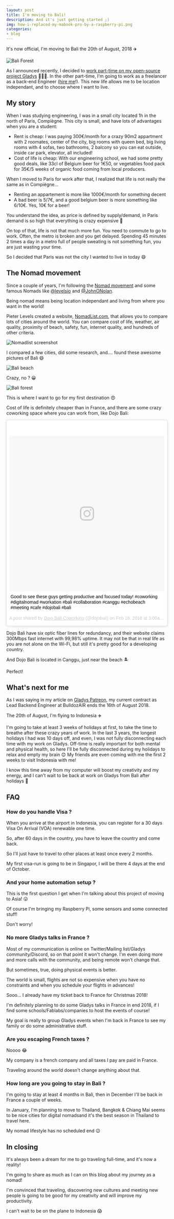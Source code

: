 ```yaml
---
layout: post
title: I'm moving to Bali!
description: And it's just getting started ;)
img: how-i-replaced-my-mabook-pro-by-a-raspberry-pi.png
categories:
- blog
---
```


It's now official, I'm moving to Bali the 20th of August, 2018 ✈️

![Bali Forest](/assets/img/2018-bali/bali-1.jpg)

As I announced recently, I decided to [work part-time on my open-source project Gladys](https://www.patreon.com/gladysproject/overview) 👨🏼‍💻. In the other part-time, I'm going to work as a freelancer as a back-end Engineer ([hire me](https://twitter.com/pierregillesl)!). This new life allows me to be location independant, and to choose where I want to live.

## My story

When I was studying engineering, I was in a small city located 1h in the north of Paris, Compiègne. This city is small, and have lots of advantages when you are a student:

- Rent is cheap: I was paying 300€/month for a crazy 90m2 appartment with 2 roomates, center of the city, big rooms with queen bed, big living rooms with 4 sofas, two bathrooms, 2 balcony so you can eat outside, inside car park, elevator, all included!
- Cost of life is cheap: With our engineering school, we had some pretty good deals, like 33cl of Belgium beer for 1€50, or vegetables food pack for 35€/5 weeks of organic food coming from local producers.

When I moved to Paris for work after that, I realized that life is not really the same as in Compiègne... 

- Renting an appartement is more like 1000€/month for something decent
- A bad beer is 5/7€, and a good belgium beer is more something like 6/10€. Yes, 10€ for a beer!

You understand the idea, as price is defined by supply/demand, in Paris demand is so high that everything is crazy expensive 💸

On top of that, life is not that much more fun. You need to commute to go to work. Often, the metro is broken and you get delayed. Spending 45 minutes 2 times a day in a metro full of people sweating is not something fun, you are just wasting your time.

So I decided that Paris was not the city I wanted to live in today 😄

## The Nomad movement

Since a couple of years, I'm following the [Nomad movement](https://nomadlist.com/help) and some famous Nomads like [@levelsio](https://twitter.com/levelsio) and [@JohnONolan](https://twitter.com/JohnONolan). 

Being nomad means being location independant and living from where you want in the world!

Pieter Levels created a website, [NomadList.com](https://nomadlist.com/), that allows you to compare lots of cities around the world.  You can compare cost of life, weather, air quality, proximity of beach, safety, fun, internet quality, and hundreds of other criteria.

![Nomadlist screenshot](/assets/img/2018-bali/nomadlist-screenshot.jpg)

I compared a few cities, did some research, and.... found these awesome pictures of Bali 😄

![Bali beach](/assets/img/2018-bali/bali-2.jpg)

Crazy, no ? 😀

![Bali forest](/assets/img/2018-bali/bali-3.jpg)

This is where I want to go for my first destination 😍

Cost of life is definitely cheaper than in France, and there are some crazy coworking space where you can work from, like Dojo Bali:

<blockquote class="instagram-media" data-instgrm-captioned data-instgrm-permalink="https://www.instagram.com/p/BB2D5gjQfnL/?utm_source=ig_embed" data-instgrm-version="9" style=" background:#FFF; border:0; border-radius:3px; box-shadow:0 0 1px 0 rgba(0,0,0,0.5),0 1px 10px 0 rgba(0,0,0,0.15); margin: 1px; max-width:540px; min-width:326px; padding:0; width:99.375%; width:-webkit-calc(100% - 2px); width:calc(100% - 2px);"><div style="padding:8px;"> <div style=" background:#F8F8F8; line-height:0; margin-top:40px; padding:50.0% 0; text-align:center; width:100%;"> <div style=" background:url(data:image/png;base64,iVBORw0KGgoAAAANSUhEUgAAACwAAAAsCAMAAAApWqozAAAABGdBTUEAALGPC/xhBQAAAAFzUkdCAK7OHOkAAAAMUExURczMzPf399fX1+bm5mzY9AMAAADiSURBVDjLvZXbEsMgCES5/P8/t9FuRVCRmU73JWlzosgSIIZURCjo/ad+EQJJB4Hv8BFt+IDpQoCx1wjOSBFhh2XssxEIYn3ulI/6MNReE07UIWJEv8UEOWDS88LY97kqyTliJKKtuYBbruAyVh5wOHiXmpi5we58Ek028czwyuQdLKPG1Bkb4NnM+VeAnfHqn1k4+GPT6uGQcvu2h2OVuIf/gWUFyy8OWEpdyZSa3aVCqpVoVvzZZ2VTnn2wU8qzVjDDetO90GSy9mVLqtgYSy231MxrY6I2gGqjrTY0L8fxCxfCBbhWrsYYAAAAAElFTkSuQmCC); display:block; height:44px; margin:0 auto -44px; position:relative; top:-22px; width:44px;"></div></div> <p style=" margin:8px 0 0 0; padding:0 4px;"> <a href="https://www.instagram.com/p/BB2D5gjQfnL/?utm_source=ig_embed" style=" color:#000; font-family:Arial,sans-serif; font-size:14px; font-style:normal; font-weight:normal; line-height:17px; text-decoration:none; word-wrap:break-word;" target="_blank">Good to see these guys getting productive and focused today! #coworking #digitalnomad #workation #bali #collaboration #canggu #echobeach #meeting #cafe #dojobali #bali</a></p> <p style=" color:#c9c8cd; font-family:Arial,sans-serif; font-size:14px; line-height:17px; margin-bottom:0; margin-top:8px; overflow:hidden; padding:8px 0 7px; text-align:center; text-overflow:ellipsis; white-space:nowrap;">A post shared by <a href="https://www.instagram.com/dojobali/?utm_source=ig_embed" style=" color:#c9c8cd; font-family:Arial,sans-serif; font-size:14px; font-style:normal; font-weight:normal; line-height:17px;" target="_blank"> Dojo Bali Coworking</a> (@dojobali) on <time style=" font-family:Arial,sans-serif; font-size:14px; line-height:17px;" datetime="2016-02-16T11:00:42+00:00">Feb 16, 2016 at 3:00am PST</time></p></div></blockquote> <script async defer src="//www.instagram.com/embed.js"></script>

Dojo Bali have six optic fiber lines for redundancy, and their website claims 300Mbps fast internet with 99,98% uptime. It may not be that in real life as you are not alone on the Wi-Fi, but still it's pretty good for a developing country.

And Dojo Bali is located in Canggu, just near the beach 🏝

Perfect!

## What's next for me

As I was saying in my article on [Gladys Patreon](https://www.patreon.com/gladysproject/overview), my current contract as Lead Backend Engineer at BulldozAIR ends the 16th of August 2018. 

The 20th of August, I'm flying to Indonesia ✈️

I'm going to take at least 3 weeks of holidays at first, to take the time to breathe after these crazy years of work. In the last 3 years, the longest holidays I had was 10 days off, and even, I was not fully disconnecting each time with my work on Gladys. Off-time is really important for both mental and physical health, so here I'll be fully disconnected during my holidays to relax and empty my brain 😊 My friends are even coming with me the first 2 weeks to visit Indonesia with me!

I know this time away from my computer will boost my creativity and my energy, and I can't wait to be back at work on Gladys from Bali after holidays 🤘

## FAQ

### How do you handle Visa ?

When you arrive at the airport in Indonesia, you can register for a 30 days Visa On Arrival (VOA) renewable one time. 

So, after 60 days in the country, you have to leave the country and come back.

So I'll just have to travel to other places at least once every 2 months.

My first visa-run is going to be in Singapor, I will be there 4 days at the end of October. 

### And your home automation setup ?

This is the first question I get when I'm talking about this project of moving to Asia! 😛

Of course I'm bringing my Raspberry Pi, some sensors and some connected stuff! 

Don't worry!

### No more Gladys talks in France ?

Most of my communication is online on Twitter/Mailing list/Gladys community/Discord, so on that point it won't change. I'm even doing more and more calls with the community, and being remote won't change that.

But sometimes, true, doing physical events is better. 

The world is small, flights are not so expensive when you have no constraints and when you schedule your flights in advances! 

Sooo... I already have my ticket back to France for Christmas 2018!

I'm definitely planning to do some Gladys talks in France in end 2018, if I find some schools/Fablabs/companies to host the events of course!

My goal is really to group Gladys events when I'm back in France to see my family or do some administrative stuff.

### Are you escaping French taxes ?

Noooo 😂 

My company is a french company and all taxes I pay are paid in France. 

Traveling around the world doesn't change anything about that.

### How long are you going to stay in Bali ?

I'm going to stay at least 4 months in Bali, then in December I'll be back in France a couple of weeks.

In January, I'm planning to move to Thailand, Bangkok & Chiang Mai seems to be nice cities for digital nomadsand it's the best season in Thailand to travel here.

My nomad lifestyle has no scheduled end 😉

## In closing

It's always been a dream for me to go traveling full-time, and it's now a reality! 

I'm going to share as much as I can on this blog about my journey as a nomad!

I'm convinced that traveling, discovering new cultures and meeting new people is going to be good for my creativity and will improve my productivity.

I can't wait to be on the plane to Indonesia 😱